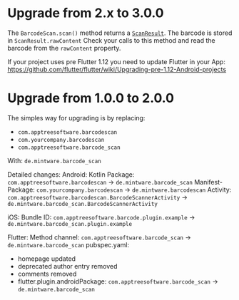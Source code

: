 # Upgrade from 2.x to 3.0.0

The `BarcodeScan.scan()` method returns a [`ScanResult`](./lib/model/scan_result.dart).
The barcode is stored in `ScanResult.rawContent`
Check your calls to this method and read the barcode from the `rawContent` property.

If your project uses pre Flutter 1.12 you need to update Flutter in your App: https://github.com/flutter/flutter/wiki/Upgrading-pre-1.12-Android-projects


# Upgrade from 1.0.0 to 2.0.0

The simples way for upgrading is by replacing:
- `com.apptreesoftware.barcodescan`
- `com.yourcompany.barcodescan`
- `com.apptreesoftware.barcode_scan`

With: `de.mintware.barcode_scan`

Detailed changes:
Android:
Kotlin Package: `com.apptreesoftware.barcodescan` -> `de.mintware.barcode_scan`
Manifest-Package: `com.yourcompany.barcodescan` -> `de.mintware.barcodescan`
Activity: `com.apptreesoftware.barcodescan.BarcodeScannerActivity` -> `de.mintware.barcode_scan.BarcodeScannerActivity`

iOS:
Bundle ID: `com.apptreesoftware.barcode.plugin.example` -> `de.mintware.barcode_scan.plugin.example`

Flutter:
Method channel: `com.apptreesoftware.barcode_scan` -> `de.mintware.barcode_scan`
pubspec.yaml:
 - homepage updated
 - deprecated author entry removed
 - comments removed
 - flutter.plugin.androidPackage: `com.apptreesoftware.barcode_scan` -> `de.mintware.barcode_scan`
